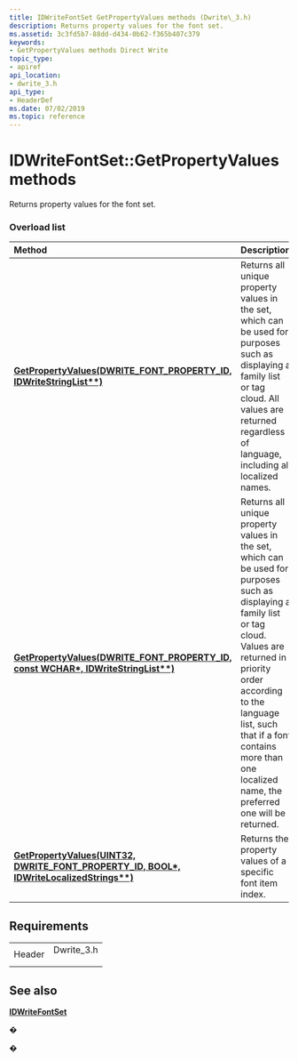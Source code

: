 ```yaml
---
title: IDWriteFontSet GetPropertyValues methods (Dwrite\_3.h)
description: Returns property values for the font set.
ms.assetid: 3c3fd5b7-88dd-d434-0b62-f365b407c379
keywords:
- GetPropertyValues methods Direct Write
topic_type:
- apiref
api_location:
- dwrite_3.h
api_type:
- HeaderDef
ms.date: 07/02/2019
ms.topic: reference
---
```


# IDWriteFontSet::GetPropertyValues methods

Returns property values for the font set.

### Overload list



| Method                                                                                                                                   | Description                                                                                                                                                                                                                                                                                                   |
|:-----------------------------------------------------------------------------------------------------------------------------------------|:--------------------------------------------------------------------------------------------------------------------------------------------------------------------------------------------------------------------------------------------------------------------------------------------------------------|
| [**GetPropertyValues(DWRITE\_FONT\_PROPERTY\_ID, IDWriteStringList\*\*)**](/windows/win32/api/dwrite_3/nf-dwrite_3-idwritefontset-getpropertyvalues(dwrite_font_property_id_idwritestringlist))                       | Returns all unique property values in the set, which can be used for purposes such as displaying a family list or tag cloud. All values are returned regardless of language, including all localized names. <br/>                                                                                       |
| [**GetPropertyValues(DWRITE\_FONT\_PROPERTY\_ID, const WCHAR\*, IDWriteStringList\*\*)**](/windows/win32/api/dwrite_3/nf-dwrite_3-idwritefontset-getpropertyvalues(dwrite_font_property_id_wcharconst_idwritestringlist))        | Returns all unique property values in the set, which can be used for purposes such as displaying a family list or tag cloud. Values are returned in priority order according to the language list, such that if a font contains more than one localized name, the preferred one will be returned. <br/> |
| [**GetPropertyValues(UINT32, DWRITE\_FONT\_PROPERTY\_ID, BOOL\*, IDWriteLocalizedStrings\*\*)**](/windows/win32/api/dwrite_3/nf-dwrite_3-idwritefontset-getpropertyvalues(dwrite_font_property_id_idwritestringlist)) | Returns the property values of a specific font item index.<br/>                                                                                                                                                                                                                                         |



## Requirements



|                   |                                                                                        |
|-------------------|----------------------------------------------------------------------------------------|
| Header<br/> | <dl> <dt>Dwrite\_3.h</dt> </dl> |



## See also

<dl> <dt>

[**IDWriteFontSet**](/windows/win32/api/dwrite_3/nn-dwrite_3-idwritefontset)
</dt> </dl>

�

�